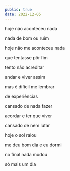 ```yaml
---
public: true
date: 2022-12-05
---
```


hoje não aconteceu nada

nada de bom ou ruim

hoje não me aconteceu nada

que tentasse pôr fim

tento não acreditar

andar e viver assim

mas é difícil me lembrar

de experiências

cansado de nada fazer

acordar e ter que viver

cansado de nem lutar

hoje o sol raiou

me deu bom dia e eu dormi

no final nada mudou

só mais um dia
